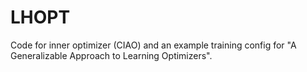 # LHOPT

Code for inner optimizer (CIAO) and an example training config for "A Generalizable Approach to Learning Optimizers".

